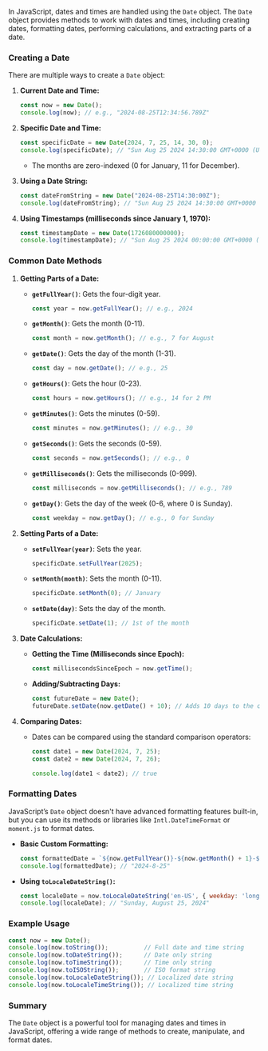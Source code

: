 In JavaScript, dates and times are handled using the `Date` object. The `Date` object provides methods to work with dates and times, including creating dates, formatting dates, performing calculations, and extracting parts of a date.

### Creating a Date

There are multiple ways to create a `Date` object:

1. **Current Date and Time:**
   ```javascript
   const now = new Date();
   console.log(now); // e.g., "2024-08-25T12:34:56.789Z"
   ```

2. **Specific Date and Time:**
   ```javascript
   const specificDate = new Date(2024, 7, 25, 14, 30, 0);
   console.log(specificDate); // "Sun Aug 25 2024 14:30:00 GMT+0000 (UTC)"
   ```
   - The months are zero-indexed (0 for January, 11 for December).

3. **Using a Date String:**
   ```javascript
   const dateFromString = new Date("2024-08-25T14:30:00Z");
   console.log(dateFromString); // "Sun Aug 25 2024 14:30:00 GMT+0000 (UTC)"
   ```

4. **Using Timestamps (milliseconds since January 1, 1970):**
   ```javascript
   const timestampDate = new Date(1726080000000);
   console.log(timestampDate); // "Sun Aug 25 2024 00:00:00 GMT+0000 (UTC)"
   ```

### Common Date Methods

1. **Getting Parts of a Date:**
   - **`getFullYear()`**: Gets the four-digit year.
     ```javascript
     const year = now.getFullYear(); // e.g., 2024
     ```
   - **`getMonth()`**: Gets the month (0-11).
     ```javascript
     const month = now.getMonth(); // e.g., 7 for August
     ```
   - **`getDate()`**: Gets the day of the month (1-31).
     ```javascript
     const day = now.getDate(); // e.g., 25
     ```
   - **`getHours()`**: Gets the hour (0-23).
     ```javascript
     const hours = now.getHours(); // e.g., 14 for 2 PM
     ```
   - **`getMinutes()`**: Gets the minutes (0-59).
     ```javascript
     const minutes = now.getMinutes(); // e.g., 30
     ```
   - **`getSeconds()`**: Gets the seconds (0-59).
     ```javascript
     const seconds = now.getSeconds(); // e.g., 0
     ```
   - **`getMilliseconds()`**: Gets the milliseconds (0-999).
     ```javascript
     const milliseconds = now.getMilliseconds(); // e.g., 789
     ```
   - **`getDay()`**: Gets the day of the week (0-6, where 0 is Sunday).
     ```javascript
     const weekday = now.getDay(); // e.g., 0 for Sunday
     ```

2. **Setting Parts of a Date:**
   - **`setFullYear(year)`**: Sets the year.
     ```javascript
     specificDate.setFullYear(2025);
     ```
   - **`setMonth(month)`**: Sets the month (0-11).
     ```javascript
     specificDate.setMonth(0); // January
     ```
   - **`setDate(day)`**: Sets the day of the month.
     ```javascript
     specificDate.setDate(1); // 1st of the month
     ```

3. **Date Calculations:**
   - **Getting the Time (Milliseconds since Epoch):**
     ```javascript
     const millisecondsSinceEpoch = now.getTime();
     ```
   - **Adding/Subtracting Days:**
     ```javascript
     const futureDate = new Date();
     futureDate.setDate(now.getDate() + 10); // Adds 10 days to the current date
     ```

4. **Comparing Dates:**
   - Dates can be compared using the standard comparison operators:
     ```javascript
     const date1 = new Date(2024, 7, 25);
     const date2 = new Date(2024, 7, 26);
     
     console.log(date1 < date2); // true
     ```

### Formatting Dates
JavaScript’s `Date` object doesn't have advanced formatting features built-in, but you can use its methods or libraries like `Intl.DateTimeFormat` or `moment.js` to format dates.

- **Basic Custom Formatting:**
  ```javascript
  const formattedDate = `${now.getFullYear()}-${now.getMonth() + 1}-${now.getDate()}`;
  console.log(formattedDate); // "2024-8-25"
  ```

- **Using `toLocaleDateString()`:**
  ```javascript
  const localeDate = now.toLocaleDateString('en-US', { weekday: 'long', year: 'numeric', month: 'long', day: 'numeric' });
  console.log(localeDate); // "Sunday, August 25, 2024"
  ```

### Example Usage
```javascript
const now = new Date();
console.log(now.toString());          // Full date and time string
console.log(now.toDateString());      // Date only string
console.log(now.toTimeString());      // Time only string
console.log(now.toISOString());       // ISO format string
console.log(now.toLocaleDateString()); // Localized date string
console.log(now.toLocaleTimeString()); // Localized time string
```

### Summary
The `Date` object is a powerful tool for managing dates and times in JavaScript, offering a wide range of methods to create, manipulate, and format dates.